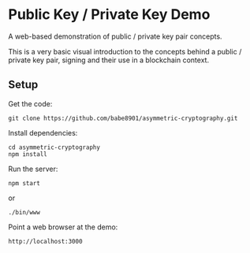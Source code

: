 # Public Key / Private Key Demo

A web-based demonstration of public / private key pair concepts.

This is a very basic visual introduction to the concepts behind a public / private key pair, signing and their use in a blockchain context.

## Setup

Get the code:

```
git clone https://github.com/babe8901/asymmetric-cryptography.git
```

Install dependencies:

```
cd asymmetric-cryptography
npm install
```

Run the server:

```
npm start
```

or

```
./bin/www
```

Point a web browser at the demo:

```
http://localhost:3000
```
